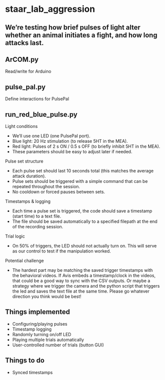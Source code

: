 
# staar_lab_aggression

## We’re testing how brief pulses of light alter whether an animal initiates a fight, and how long attacks last.

## ArCOM.py

Read/write for Arduino

## pulse_pal.py

Define interactions for PulsePal

## run_red_blue_pulse.py

Light conditions
- We’ll use one LED (one PulsePal port).
- Blue light: 20 Hz stimulation (to release 5HT in the MEA).
- Red light: Pulses of 2 s ON / 0.5 s OFF (to briefly inhibit 5HT in the MEA).
- These parameters should be easy to adjust later if needed.

Pulse set structure
- Each pulse set should last 10 seconds total (this matches the average attack duration).
- Pulse sets should be triggered with a simple command that can be repeated throughout the session.
- No cooldown or forced pauses between sets.

Timestamps & logging
- Each time a pulse set is triggered, the code should save a timestamp (start time) to a text file.
- The file should be saved automatically to a specified filepath at the end of the recording session.

Trial logic
- On 50% of triggers, the LED should not actually turn on. This will serve as our control to test if the manipulation worked.

Potential challenge
- The hardest part may be matching the saved trigger timestamps with the behavioral videos. If Avis embeds a timestamp/clock in the videos, that could be a good way to sync with the CSV outputs. Or maybe a strategy where we trigger the camera and the python script that triggers the led and saves the text file at the same time. Please go whatever direction you think would be best!

## Things implemented
- Configuring/playing pulses
- Timestamp logging
- Randomly turning on/off LED
- Playing multiple trials automatically
- User-controlled number of trials (button GUI)

## Things to do
- Synced timestamps
